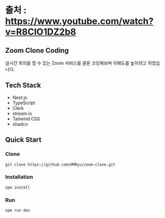 # 출처 : https://www.youtube.com/watch?v=R8CIO1DZ2b8

## Zoom Clone Coding

실시간 회의를 할 수 있는 Zoom 서비스를 클론 코딩해보며 이해도를 높이려고 하였습니다.

## Tech Stack

- Next.js
- TypeScript
- Clerk
- stream.io
- Tailwind CSS
- shadcn

## Quick Start

### Clone
```
git clone https://github.com/HMRyu/zoom-clone.git
```

### Installation
```
npm install
```

### Run
```
npm run dev
```

